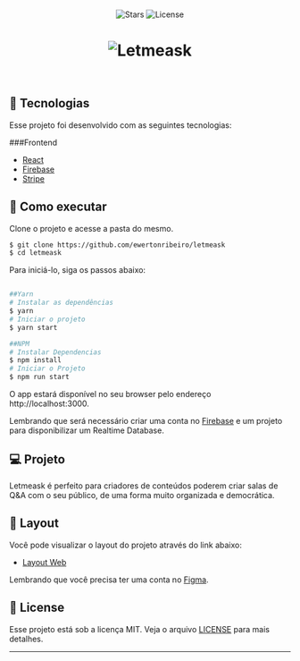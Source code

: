 <p align="center">
  <img  width="160px">
</p>

<p align="center">
   <img src="https://img.shields.io/github/stars/rocketseat-education/nlw-06-reactjs?label=stars&message=MIT&color=8257E5&labelColor=000000" alt="Stars">

  <img  src="https://img.shields.io/static/v1?label=license&message=MIT&color=8257E5&labelColor=000000" alt="License">
</p>

<h1 align="center">
    <img alt="Letmeask" src="" />
</h1>

<br>

## 🧪 Tecnologias

Esse projeto foi desenvolvido com as seguintes tecnologias:

###Frontend

- [React](https://reactjs.org)
- [Firebase](https://firebase.google.com/)
- [Stripe](https://stripe.com/br)

## 🚀 Como executar

Clone o projeto e acesse a pasta do mesmo.

```bash
$ git clone https://github.com/ewertonribeiro/letmeask
$ cd letmeask
```

Para iniciá-lo, siga os passos abaixo:

```bash

##Yarn
# Instalar as dependências
$ yarn
# Iniciar o projeto
$ yarn start

##NPM
# Instalar Dependencias
$ npm install
# Iniciar o Projeto
$ npm run start
```

O app estará disponível no seu browser pelo endereço http://localhost:3000.

Lembrando que será necessário criar uma conta no [Firebase](https://firebase.google.com/) e um projeto para disponibilizar um Realtime Database.

## 💻 Projeto

Letmeask é perfeito para criadores de conteúdos poderem criar salas de Q&A com o seu público, de uma forma muito organizada e democrática.

## 🔖 Layout

Você pode visualizar o layout do projeto através do link abaixo:

- [Layout Web](https://www.figma.com/community/file/1009824839797878169/Letmeask)

Lembrando que você precisa ter uma conta no [Figma](http://figma.com/).

## 📝 License

Esse projeto está sob a licença MIT. Veja o arquivo [LICENSE](LICENSE.md) para mais detalhes.

---
